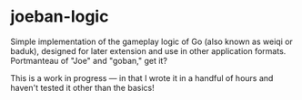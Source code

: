 # joeban-logic

Simple implementation of the gameplay logic of Go (also known as weiqi or baduk), designed for later extension and use in other application formats.  Portmanteau of "Joe" and "goban," get it?

This is a work in progress — in that I wrote it in a handful of hours and haven't tested it other than the basics!
